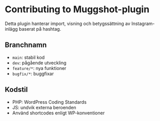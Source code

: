 # Contributing to Muggshot-plugin

Detta plugin hanterar import, visning och betygssättning av Instagram-inlägg baserat på hashtag.

## Branchnamn
- `main`: stabil kod
- `dev`: pågående utveckling
- `feature/*`: nya funktioner
- `bugfix/*`: buggfixar

## Kodstil
- PHP: WordPress Coding Standards
- JS: undvik externa beroenden
- Använd shortcodes enligt WP-konventioner
